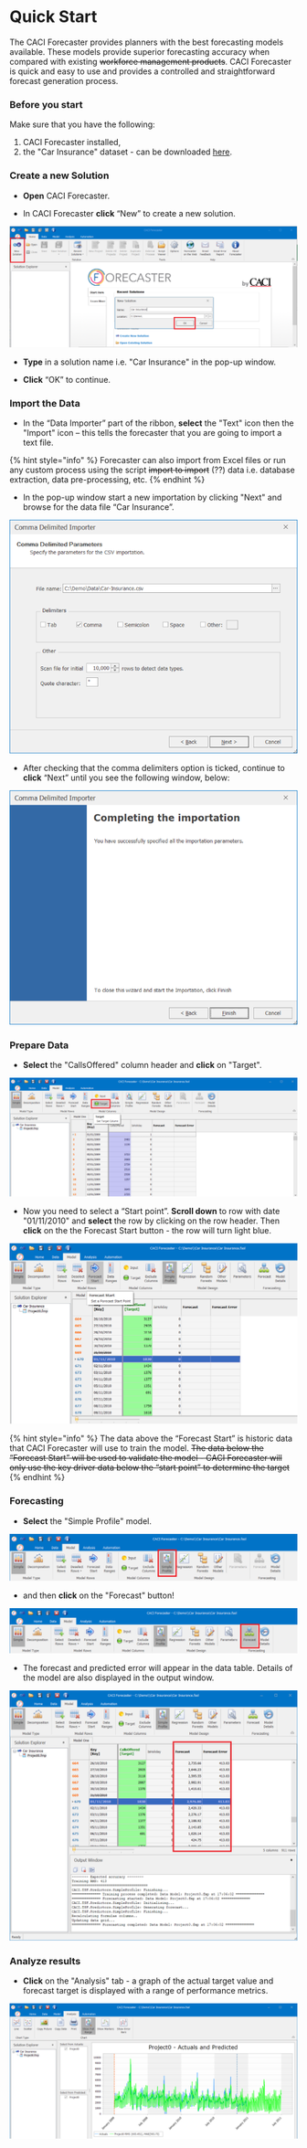 # Quick Start

The CACI Forecaster provides planners with the best forecasting models available. These models provide superior forecasting accuracy when compared with existing ~~workforce management products~~. CACI Forecaster is quick and easy to use and provides a controlled and straightforward forecast generation process.

### Before you start

Make sure that you have the following:

1. CACI Forecaster installed,
2. the "Car Insurance" dataset - can be downloaded [here](data/Car-Insurance.csv).


### Create a new Solution
- **Open** CACI Forecaster.

- In CACI Forecaster **click** “New” to create a new solution.

![New Solution](imgs/QuickStart_NewSolution.png)

- **Type** in a solution name i.e. "Car Insurance" in the pop-up window.

- **Click** “OK” to continue.

### Import the Data
- In the “Data Importer” part of the ribbon, **select** the "Text" icon then the "Import" icon – this tells the forecaster that you are going to import a text file.

{% hint style="info" %}
Forecaster can also import from Excel files or run any custom process using the script ~~import to import~~ (??) data i.e. database extraction, data pre-processing, etc.
{% endhint %}

- In the pop-up window start a new importation by clicking "Next" and browse for the data file “Car Insurance”.

![Import Data](imgs/QuickStart_ImportData.png)


- After checking that the comma delimiters option is ticked, continue to **click** “Next” until you see the following window, below:

![Text Import Wizard - Final Screen](imgs/QuickStart_TextImportWizard_Completed.png)



### Prepare Data

- **Select** the "CallsOffered" column header and **click** on "Target".

![Target Column](imgs/QuickStart_TargetColumn.png)


- Now you need to select a “Start point”. **Scroll down** to row with date "01/11/2010" and **select** the row by clicking on the row header. Then **click** on the the Forecast Start button - the row will turn light blue.

![Forecast Start](imgs/QuickStart_ForecastStart.png)

{% hint style="info" %}
The data above the “Forecast Start” is historic data that CACI Forecaster will use to train the model. ~~The data below the “Forecast Start” will be used to validate the model - CACI Forecaster will only use the key driver data below the “start point” to determine the target~~
{% endhint %}


### Forecasting

- **Select** the "Simple Profile" model.

![Model Selection](imgs/QuickStart_SimpleProfileModel.png)


- and then **click** on the "Forecast" button!

![Forecast button](imgs/QuickStart_Forecast.png)


- The forecast and predicted error will appear in the data table. Details of the model are also displayed in the output window.

![Forecast and Forecast Error columns](imgs/QuickStart_Forecasts.png)


### Analyze results
- **Click** on the "Analysis" tab - a graph of the actual target value and forecast target is displayed with a range of performance metrics.

![Analysis Tab](imgs/QuickStart_Analysis.png)


